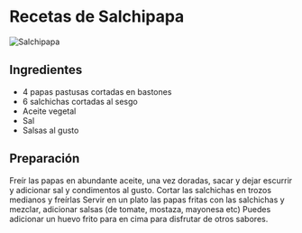 # Recetas de Salchipapa

![Salchipapa](https://cdn.colombia.com/sdi/2017/01/25/salchipapas-536300.jpg)

## Ingredientes
 
- 4 papas pastusas cortadas en bastones
- 6 salchichas cortadas al sesgo
- Aceite vegetal
- Sal
- Salsas al gusto

## Preparación

Freír las papas en abundante aceite,  una vez doradas, sacar y dejar escurrir y adicionar sal y condimentos al gusto.
Cortar las salchichas en trozos medianos y freírlas
Servir en un plato las papas fritas con las salchichas y mezclar, adicionar salsas (de tomate, mostaza, mayonesa etc)
Puedes adicionar un huevo frito para en cima para disfrutar de otros sabores.

